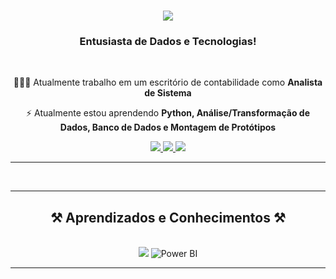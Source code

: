 
<h1 align="center">
    <img src="https://readme-typing-svg.herokuapp.com/?font=Rajdhani&size=35&color=FFFFFF&center=true&vCenter=true&width=800&height=70&duration=4000&lines=Me+chamo+Miguel+Mantoan+Castellani!&background=000000;" />
</h1>

<h3 align="center">Entusiasta de Dados e Tecnologias!</h3>

<br/>

<div align="center">

 👨🏻‍💻 Atualmente trabalho em um escritório de contabilidade como <strong>Analista de Sistema</strong>
 
 ⚡ Atualmente estou aprendendo <strong>Python, Análise/Transformação de Dados, Banco de Dados e Montagem de Protótipos</strong>

</div>

<div align="center"> 
  <a href="mailto:miguelmcastell@hotmail.com">
    <img src="https://img.shields.io/badge/Email-333333?style=for-the-badge&logo=gmail&logoColor=white" />
  </a>
  <a href="https://www.linkedin.com/in/miguel-mantoan-castellani-744304324/" target="_blank">
    <img src="https://img.shields.io/badge/LinkedIn-0077B5?style=for-the-badge&logo=linkedin&logoColor=white" />
  </a>
  <a href="https://github.com/miguelcastell" target="_blank">
     <img src="https://img.shields.io/badge/Portfolio-FF5722?style=for-the-badge&logo=todoist&logoColor=white" />
  </a>
</div>

<hr/>

<br/>
<hr/>

<div align="center">
  <h2 align="center">⚒️ Aprendizados e Conhecimentos ⚒️</h2>
<br/>
<div align="center">
    <img src="https://skillicons.dev/icons?i=python,figma,photoshop,vscode,pycharm,mysql,cpp" />
    <img src="https://img.icons8.com/color/48/000000/power-bi.png" alt="Power BI" />
</div>


<hr/>
